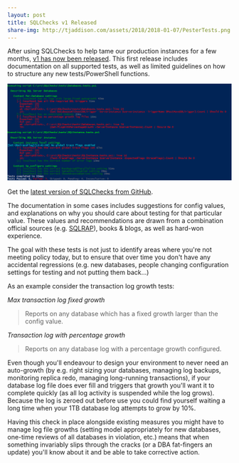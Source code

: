 ```yaml
---
layout: post
title: SQLChecks v1 Released
share-img: http://tjaddison.com/assets/2018/2018-01-07/PesterTests.png
---
```


After using SQLChecks to help tame our production instances for a few months, [v1 has now been released](https://github.com/taddison/SQLChecks/releases/tag/1.0).  This first release includes documentation on all supported tests, as well as limited guidelines on how to structure any new tests/PowerShell functions.

![Pester Tests](/assets/2018/2018-01-07/PesterTests.png)

Get the [latest version of SQLChecks from GitHub](https://github.com/taddison/SQLChecks).

The documentation in some cases includes suggestions for config values, and explanations on why you should care about testing for that particular value.  These values and recommendations are drawn from a combination official sources (e.g. [SQLRAP](https://blogs.technet.microsoft.com/mspfe/2013/01/08/10-top-sql-server-issues-uncovered-by-the-sql-server-risk-assessment-program/)), books & blogs, as well as hard-won experience.

The goal with these tests is not just to identify areas where you're not meeting policy today, but to ensure that over time you don't have any accidental regressions (e.g. new databases, people changing configuration settings for testing and not putting them back...)

As an example consider the transaction log growth tests:

*Max transaction log fixed growth*
> Reports on any database which has a fixed growth larger than the config value.

*Transaction log with percentage growth*
> Reports on any database log with a percentage growth configured.

Even though you'll endeavour to design your environment to never need an auto-growth (by e.g. right sizing your databases, managing log backups, monitoring replica redo, managing long-running transactions), if your database log file does ever fill and triggers that growth you'll want it to complete quickly (as all log activity is suspended while the log grows).  Because the log is zeroed out before use you could find yourself waiting a long time when your 1TB database log attempts to grow by 10%.

Having this check in place alongside existing measures you might have to manage log file growths (setting model appropriately for new databases, one-time reviews of all databases in violation, etc.) means that when something invariably slips through the cracks (or a DBA fat-fingers an update) you'll know about it and be able to take corrective action.